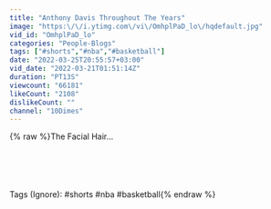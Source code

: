 ```yaml
---
title: "Anthony Davis Throughout The Years"
image: "https:\/\/i.ytimg.com\/vi\/OmhplPaD_lo\/hqdefault.jpg"
vid_id: "OmhplPaD_lo"
categories: "People-Blogs"
tags: ["#shorts","#nba","#basketball"]
date: "2022-03-25T20:55:57+03:00"
vid_date: "2022-03-21T01:51:14Z"
duration: "PT13S"
viewcount: "66181"
likeCount: "2108"
dislikeCount: ""
channel: "10Dimes"
---
```

{% raw %}The Facial Hair...<br /><br /><br /><br /><br /><br />Tags (Ignore): #shorts #nba #basketball{% endraw %}
